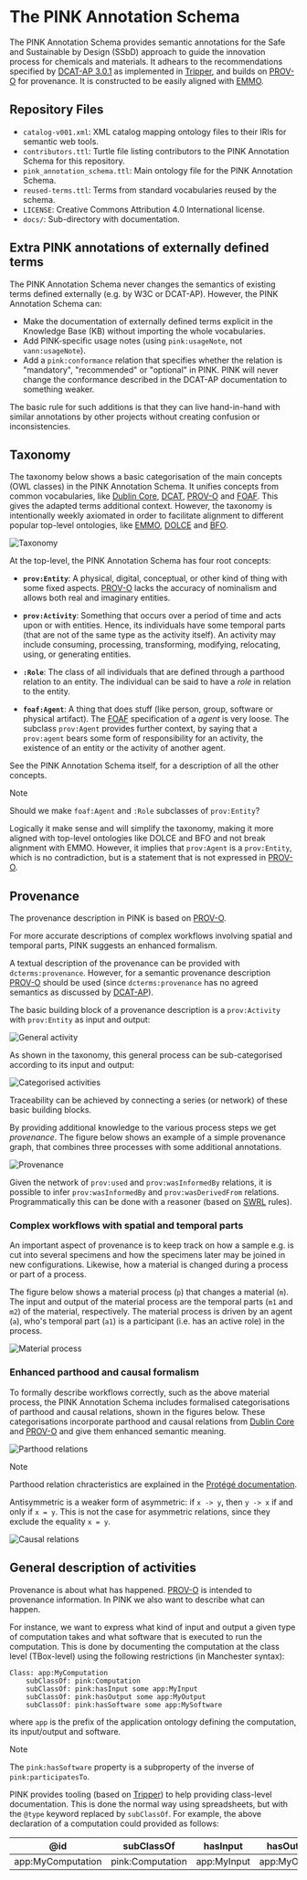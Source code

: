 # The PINK Annotation Schema
The PINK Annotation Schema provides semantic annotations for the Safe and Sustainable by Design (SSbD) approach to guide the innovation process for chemicals and materials.
It adhears to the recommendations specified by [DCAT-AP 3.0.1] as implemented in [Tripper],
and builds on [PROV-O] for provenance.
It is constructed to be easily aligned with [EMMO].


## Repository Files
- `catalog-v001.xml`: XML catalog mapping ontology files to their IRIs for semantic web tools.
- `contributors.ttl`: Turtle file listing contributors to the PINK Annotation Schema for this repository.
- `pink_annotation_schema.ttl`: Main ontology file for the PINK Annotation Schema.
- `reused-terms.ttl`: Terms from standard vocabularies reused by the schema.
- `LICENSE`: Creative Commons Attribution 4.0 International license.
- `docs/`: Sub-directory with documentation.


## Extra PINK annotations of externally defined terms
The PINK Annotation Schema never changes the semantics of existing terms defined externally (e.g. by W3C or DCAT-AP). 
However, the PINK Annotation Schema can:
- Make the documentation of externally defined terms explicit in the Knowledge Base (KB) without importing the whole vocabularies.
- Add PINK-specific usage notes (using `pink:usageNote`, not `vann:usageNote`).
- Add a `pink:conformance` relation that specifies whether the relation is "mandatory", "recommended" or "optional" in PINK.
  PINK will never change the conformance described in the DCAT-AP documentation to something weaker. 

The basic rule for such additions is that they can live hand-in-hand with similar annotations by other projects without creating confusion or inconsistencies. 


## Taxonomy
The taxonomy below shows a basic categorisation of the main concepts (OWL classes) in the PINK Annotation Schema.
It unifies concepts from common vocabularies, like [Dublin Core], [DCAT], [PROV-O] and [FOAF].
This gives the adapted terms additional context.
However, the taxonomy is intentionally weekly axiomated in order to facilitate alignment to different popular top-level ontologies, like [EMMO], [DOLCE] and [BFO].


![Taxonomy](docs/figs/taxonomy.png)

At the top-level, the PINK Annotation Schema has four root concepts:

- **`prov:Entity`**: A physical, digital, conceptual, or other kind of thing with some fixed aspects.
  [PROV-O] lacks the accuracy of nominalism and allows both real and imaginary entities.

- **`prov:Activity`**: Something that occurs over a period of time and acts upon or with entities.
  Hence, its individuals have some temporal parts (that are not of the same type as the activity itself).
  An activity may include consuming, processing, transforming, modifying, relocating, using, or generating entities.

- **`:Role`**: The class of all individuals that are defined through a parthood relation to an entity.
  The individual can be said to have a *role* in relation to the entity.

- **`foaf:Agent`**: A thing that does stuff (like person, group, software or physical artifact).
  The [FOAF] specification of a *agent* is very loose.
  The subclass `prov:Agent` provides further context, by saying that a `prov:agent` bears some form of responsibility for an activity, the existence of an entity or the activity of another agent.

See the PINK Annotation Schema itself, for a description of all the other concepts.

> [!NOTE]
> Should we make `foaf:Agent` and `:Role` subclasses of `prov:Entity`?
>
> Logically it make sense and will simplify the taxonomy, making it more aligned with top-level ontologies like DOLCE and BFO and not break alignment with EMMO.
> However, it implies that `prov:Agent` is a `prov:Entity`, which is no contradiction, but is a statement that is not expressed in [PROV-O].


## Provenance
The provenance description in PINK is based on [PROV-O].

For more accurate descriptions of complex workflows involving spatial and temporal parts, PINK suggests an enhanced formalism.

A textual description of the provenance can be provided with `dcterms:provenance`.
However, for a semantic provenance description [PROV-O] should be used (since `dcterms:provenance` has no agreed semantics as discussed by [DCAT-AP][dcatap-provenance]).

The basic building block of a provenance description is a `prov:Activity` with `prov:Entity` as input and output:

![General activity](docs/figs/general-activity.png)

As shown in the taxonomy, this general process can be sub-categorised according to its input and output:

![Categorised activities](docs/figs/categorised-activities.png)

Traceability can be achieved by connecting a series (or network) of these basic building blocks.
<!-- When two or more intentionally planned processes are connected this way, we call it a *workflow*. -->
By providing additional knowledge to the various process steps we get *provenance*.
The figure below shows an example of a simple provenance graph, that combines three processes with some additional annotations.

![Provenance](docs/figs/provenance.png)

Given the network of `prov:used` and `prov:wasInformedBy` relations, it is possible to
infer `prov:wasInformedBy` and `prov:wasDerivedFrom` relations.
Programmatically this can be done with a reasoner (based on [SWRL] rules).



### Complex workflows with spatial and temporal parts
An important aspect of provenance is to keep track on how a sample e.g. is cut into several specimens and how the specimens later may be joined in new configurations.
Likewise, how a material is changed during a process or part of a process.

The figure below shows a material process (`p`) that changes a material (`m`).
The input and output of the material process are the temporal parts (`m1` and `m2`) of the material, respectively.
The material process is driven by an agent (`a`), who's temporal part (`a1`) is a participant (i.e. has an active role) in the process.

![Material process](docs/figs/material-process.png)


### Enhanced parthood and causal formalism
To formally describe workflows correctly, such as the above material process, the PINK Annotation Schema includes formalised categorisations of parthood and causal relations, shown in the figures below.
These categorisations incorporate parthood and causal relations from [Dublin Core] and [PROV-O] and give them enhanced semantic meaning.

![Parthood relations](docs/figs/parthood-relations.png)

> [!NOTE]
> Parthood relation chracteristics are explained in the [Protégé documentation](https://protegeproject.github.io/protege/views/object-property-characteristics/).
>
> Antisymmetric is a weaker form of asymmetric: if `x -> y`, then `y -> x` if and only if `x = y`.
> This is not the case for asymmetric relations, since they exclude the equality `x = y`.


![Causal relations](docs/figs/causal-relations.png)



## General description of activities
Provenance is about what has happened. [PROV-O] is intended to provenance information.
In PINK we also want to describe what can happen.

For instance, we want to express what kind of input and output a given type of computation takes and what software that is executed to run the computation.
This is done by documenting the computation at the class level (TBox-level) using the following restrictions (in Manchester syntax):

    Class: app:MyComputation
        subClassOf: pink:Computation
        subClassOf: pink:hasInput some app:MyInput
        subClassOf: pink:hasOutput some app:MyOutput
        subClassOf: pink:hasSoftware some app:MySoftware

where `app` is the prefix of the application ontology defining the computation, its input/output and software.

> [!NOTE]
> The `pink:hasSoftware` property is a subproperty of the inverse of `pink:participatesTo`.

PINK provides tooling (based on [Tripper]) to help providing class-level documentation.
This is done the normal way using spreadsheets, but with the `@type` keyword replaced by `subClassOf`.
For example, the above declaration of a computation could provided as follows:

| @id               | subClassOf       | hasInput    | hasOutput    | hasSoftware    |
|-------------------|------------------|-------------|--------------|----------------|
| app:MyComputation | pink:Computation | app:MyInput | app:MyOutput | app:MySoftware |




[DCAT-AP 3.0.1]: https://semiceu.github.io/DCAT-AP/releases/3.0.1/
[DCAT]: https://www.w3.org/TR/vocab-dcat-3/
[FOAF]: http://xmlns.com/foaf/spec/
[PROV-O]: https://www.w3.org/TR/prov-o/
[Dublin Core]: https://www.dublincore.org/specifications/dublin-core/dcmi-terms/
[dcatap-provenance]: https://interoperable-europe.ec.europa.eu/collection/semic-support-centre/solution/dcat-application-profile-implementation-guidelines/release-5
[SWRL]: https://www.w3.org/submissions/SWRL/
[EMMO]: https://emmc.eu/emmo/
[DOLCE]:https://www.loa.istc.cnr.it/dolce/overview.html
[BFO]: https://basic-formal-ontology.org/
[Tripper]: https://emmc-asbl.github.io/tripper/latest/
